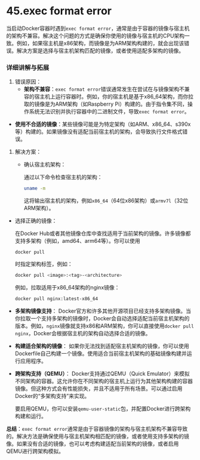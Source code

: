 # 45.exec format error

当启动Docker容器时遇到`exec format error`，通常是由于容器的镜像与宿主机的架构不兼容。解决这个问题的方式是确保你使用的镜像与宿主机的CPU架构一致。例如，如果宿主机是x86架构，而镜像是为ARM架构构建的，就会出现该错误。解决方案是选择与宿主机架构匹配的镜像，或者使用适配多架构的镜像。

### 详细讲解与拓展

1. 错误原因：
   - **架构不兼容**：`exec format error`错误通常发生在尝试在与镜像架构不兼容的宿主机上运行容器时。例如，你的宿主机是基于x86_64架构，而你拉取的镜像是为ARM架构（如Raspberry Pi）构建的。由于指令集不同，操作系统无法识别并执行容器中的二进制文件，导致`exec format error`。

- **使用不合适的镜像**：某些镜像可能是为特定架构（如ARM、x86_64、s390x等）构建的。如果镜像没有适配当前宿主机的架构，会导致执行文件格式错误。

1. 解决方案：

   - 确认宿主机架构：

     通过以下命令检查宿主机的架构：

     ```bash
     uname -m
     ```

     这将输出宿主机的架构，例如`x86_64`（64位x86架构）或`armv7l`（32位ARM架构）。

- 选择正确的镜像：

  在Docker Hub或者其他镜像仓库中查找适用于当前架构的镜像。许多镜像都支持多架构（例如，amd64、arm64等）。你可以使用

  ```
  docker pull
  ```

  时指定架构标签，例如：

  ```bash
  docker pull <image>:<tag>-<architecture>
  ```
  例如，拉取适用于x86_64架构的nginx镜像：

  ```bash
  docker pull nginx:latest-x86_64
  ```

- **多架构镜像支持**：
  Docker官方和许多其他开源项目已经支持多架构镜像。当你拉取一个支持多架构的镜像时，Docker会自动选择适配当前宿主机架构的版本。例如，`nginx`镜像就支持x86和ARM架构，你可以直接使用`docker pull nginx`，Docker会根据宿主机的架构自动选择合适的镜像。

- **构建适合架构的镜像**：
  如果你无法找到适配宿主机架构的镜像，你可以使用Dockerfile自己构建一个镜像。使用适合当前宿主机架构的基础镜像构建并运行应用程序。

- **跨架构支持（QEMU）**：
  Docker支持通过QEMU（Quick Emulator）来模拟不同架构的容器。这允许你在不同架构的宿主机上运行为其他架构构建的容器镜像。但这种方式会有性能损失，并且不适用于所有场景。可以通过启用Docker的“多架构支持”来实现。

  要启用QEMU，你可以安装`qemu-user-static`包，并配置Docker进行跨架构构建和运行。

**总结**：`exec format error`通常是由于容器镜像的架构与宿主机架构不兼容导致的。解决方法是确保使用与宿主机架构相匹配的镜像，或者使用支持多架构的镜像。如果没有合适的镜像，也可以考虑构建适配当前架构的镜像，或者启用QEMU进行跨架构模拟。